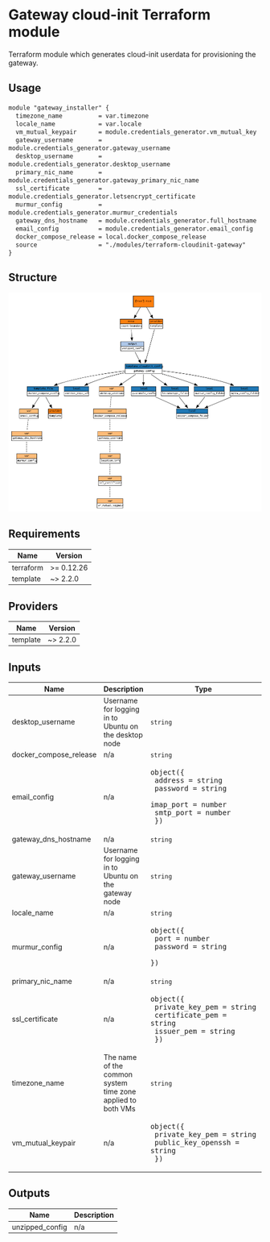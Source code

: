 # Gateway cloud-init Terraform module

Terraform module which generates cloud-init userdata for provisioning the gateway.

## Usage

```hcl
module "gateway_installer" {
  timezone_name          = var.timezone
  locale_name            = var.locale
  vm_mutual_keypair      = module.credentials_generator.vm_mutual_key
  gateway_username       = module.credentials_generator.gateway_username
  desktop_username       = module.credentials_generator.desktop_username
  primary_nic_name       = module.credentials_generator.gateway_primary_nic_name
  ssl_certificate        = module.credentials_generator.letsencrypt_certificate
  murmur_config          = module.credentials_generator.murmur_credentials
  gateway_dns_hostname   = module.credentials_generator.full_hostname
  email_config           = module.credentials_generator.email_config
  docker_compose_release = local.docker_compose_release
  source                 = "./modules/terraform-cloudinit-gateway"
}
```

## Structure

![Visualization of resource dependencies](./documentation/terraform-graph.png "Generated by using the blast-radius tool")

<!-- BEGINNING OF PRE-COMMIT-TERRAFORM DOCS HOOK -->
## Requirements

| Name | Version |
|------|---------|
| terraform | >= 0.12.26 |
| template | ~> 2.2.0 |

## Providers

| Name | Version |
|------|---------|
| template | ~> 2.2.0 |

## Inputs

| Name | Description | Type | Default | Required |
|------|-------------|------|---------|:--------:|
| desktop\_username | Username for logging in to Ubuntu on the desktop node | `string` | n/a | yes |
| docker\_compose\_release | n/a | `string` | n/a | yes |
| email\_config | n/a | <pre>object({<br>    address   = string<br>    password  = string<br>    imap_port = number<br>    smtp_port = number<br>  })</pre> | n/a | yes |
| gateway\_dns\_hostname | n/a | `string` | n/a | yes |
| gateway\_username | Username for logging in to Ubuntu on the gateway node | `string` | n/a | yes |
| locale\_name | n/a | `string` | `"de_DE.UTF-8"` | no |
| murmur\_config | n/a | <pre>object({<br>    port     = number<br>    password = string<br>  })</pre> | n/a | yes |
| primary\_nic\_name | n/a | `string` | n/a | yes |
| ssl\_certificate | n/a | <pre>object({<br>    private_key_pem = string<br>    certificate_pem = string<br>    issuer_pem      = string<br>  })</pre> | n/a | yes |
| timezone\_name | The name of the common system time zone applied to both VMs | `string` | `"Europe/Berlin"` | no |
| vm\_mutual\_keypair | n/a | <pre>object({<br>    private_key_pem    = string<br>    public_key_openssh = string<br>  })</pre> | n/a | yes |

## Outputs

| Name | Description |
|------|-------------|
| unzipped\_config | n/a |

<!-- END OF PRE-COMMIT-TERRAFORM DOCS HOOK -->